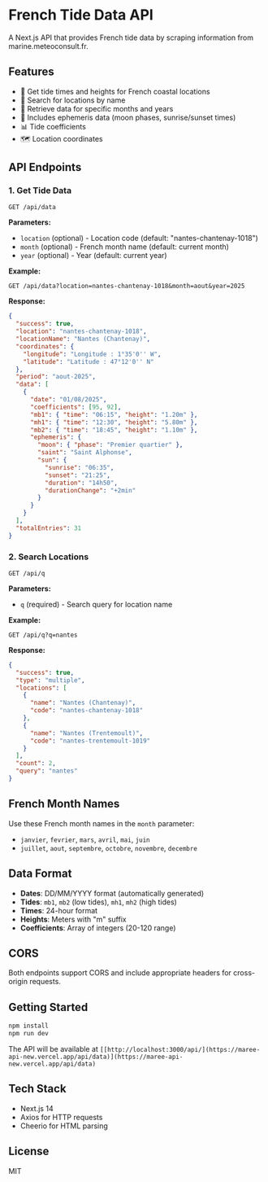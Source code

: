 # French Tide Data API

A Next.js API that provides French tide data by scraping information from marine.meteoconsult.fr.

## Features

- 🌊 Get tide times and heights for French coastal locations
- 📍 Search for locations by name
- 📅 Retrieve data for specific months and years
- 🌙 Includes ephemeris data (moon phases, sunrise/sunset times)
- 📊 Tide coefficients
- 🗺️ Location coordinates

## API Endpoints

### 1. Get Tide Data
```
GET /api/data
```

**Parameters:**
- `location` (optional) - Location code (default: "nantes-chantenay-1018")
- `month` (optional) - French month name (default: current month)
- `year` (optional) - Year (default: current year)

**Example:**
```
GET /api/data?location=nantes-chantenay-1018&month=aout&year=2025
```

**Response:**
```json
{
  "success": true,
  "location": "nantes-chantenay-1018",
  "locationName": "Nantes (Chantenay)",
  "coordinates": {
    "longitude": "Longitude : 1°35'0'' W",
    "latitude": "Latitude : 47°12'0'' N"
  },
  "period": "aout-2025",
  "data": [
    {
      "date": "01/08/2025",
      "coefficients": [95, 92],
      "mb1": { "time": "06:15", "height": "1.20m" },
      "mh1": { "time": "12:30", "height": "5.80m" },
      "mb2": { "time": "18:45", "height": "1.10m" },
      "ephemeris": {
        "moon": { "phase": "Premier quartier" },
        "saint": "Saint Alphonse",
        "sun": {
          "sunrise": "06:35",
          "sunset": "21:25",
          "duration": "14h50",
          "durationChange": "+2min"
        }
      }
    }
  ],
  "totalEntries": 31
}
```

### 2. Search Locations
```
GET /api/q
```

**Parameters:**
- `q` (required) - Search query for location name

**Example:**
```
GET /api/q?q=nantes
```

**Response:**
```json
{
  "success": true,
  "type": "multiple",
  "locations": [
    {
      "name": "Nantes (Chantenay)",
      "code": "nantes-chantenay-1018"
    },
    {
      "name": "Nantes (Trentemoult)",
      "code": "nantes-trentemoult-1019"
    }
  ],
  "count": 2,
  "query": "nantes"
}
```

## French Month Names

Use these French month names in the `month` parameter:
- `janvier`, `fevrier`, `mars`, `avril`, `mai`, `juin`
- `juillet`, `aout`, `septembre`, `octobre`, `novembre`, `decembre`

## Data Format

- **Dates**: DD/MM/YYYY format (automatically generated)
- **Tides**: `mb1`, `mb2` (low tides), `mh1`, `mh2` (high tides)
- **Times**: 24-hour format
- **Heights**: Meters with "m" suffix
- **Coefficients**: Array of integers (20-120 range)

## CORS

Both endpoints support CORS and include appropriate headers for cross-origin requests.

## Getting Started

```bash
npm install
npm run dev
```

The API will be available at `[[http://localhost:3000/api/](https://maree-api-new.vercel.app/api/data)](https://maree-api-new.vercel.app/api/data)`

## Tech Stack

- Next.js 14
- Axios for HTTP requests  
- Cheerio for HTML parsing

## License

MIT
